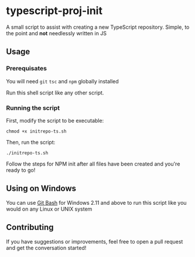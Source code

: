 # typescript-proj-init

A small script to assist with creating a new TypeScript
repository. Simple, to the point and **not** needlessly written in JS


## Usage

### Prerequisates

You will need `git` `tsc` and `npm` globally installed

Run this shell script like any other script.

### Running the script

First, modify the script to be executable: 

```shell
chmod +x initrepo-ts.sh
```

Then, run the script:

```
./initrepo-ts.sh
```

Follow the steps for NPM init after all files have been created and you're ready
to go!

## Using on Windows

You can use [Git Bash](https://git-scm.com/downloads) for Windows 2.11 and above to run this script like you would on any Linux or UNIX system

## Contributing

If you have suggestions or improvements, feel free to open a pull request and
get the conversation started!
